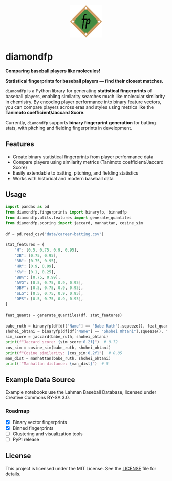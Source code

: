 <center><img src='diamondfp.png' width='20%'></center>

# diamondfp
**Comparing baseball players like molecules!** 

**Statistical fingerprints for baseball players — find their closest matches.**  

`diamondfp` is a Python library for generating **statistical fingerprints** of baseball players, enabling similarity searches much like molecular similarity in chemistry. By encoding player performance into binary feature vectors, you can compare players across eras and styles using metrics like the **Tanimoto coefficient/Jaccard Score**.  

Currently, `diamondfp` supports **binary fingerprint generation** for batting stats, with pitching and fielding fingerprints in development.  

## Features  
- Create binary statistical fingerprints from player performance data  
- Compare players using similarity metrics (Tanimoto coefficient/Jaccard Score)  
- Easily extendable to batting, pitching, and fielding statistics  
- Works with historical and modern baseball data 

## Usage

```python
import pandas as pd
from diamondfp.fingerprints import binaryfp, binnedfp
from diamondfp.utils.features import generate_quantiles
from diamondfp.scoring import jaccard, manhattan, cosine_sim

df = pd.read_csv("data/career-batting.csv")

stat_features = {
    "H": [0.5, 0.75, 0.9, 0.95],
    "2B": [0.75, 0.95],
    "3B": [0.75, 0.95],
    "HR": [0.9, 0.99],
    "K%": [0.1, 0.25],
    "BB%": [0.75, 0.99],
    "AVG": [0.5, 0.75, 0.9, 0.95],
    "OBP": [0.5, 0.75, 0.9, 0.95],
    "SLG": [0.5, 0.75, 0.9, 0.95],
    "OPS": [0.5, 0.75, 0.9, 0.95],
}

feat_quants = generate_quantiles(df, stat_features)

babe_ruth = binaryfp(df[df["Name"] == "Babe Ruth"].squeeze(), feat_quants)
shohei_ohtani = binaryfp(df[df["Name"] == "Shohei Ohtani"].squeeze(), feat_quants)
sim_score = jaccard(babe_ruth, shohei_ohtani)
print(f"Jaccard score: {sim_score:0.2f}")  # 0.72
cos_sim = cosine_sim(babe_ruth, shohei_ohtani)
print(f"Cosine similarity: {cos_sim:0.2f}")  # 0.85
man_dist = manhattan(babe_ruth, shohei_ohtani)
print(f"Manhattan distance: {man_dist}")  # 5
```

## Example Data Source

Example notebooks use the Lahman Baseball Database,
licensed under Creative Commons BY-SA 3.0.

### Roadmap

- [X] Binary vector fingerprints
- [X] Binned fingerprints
- [ ] Clustering and visualization tools
- [ ] PyPI release

## License
This project is licensed under the MIT License. See the [LICENSE](https://github.com/dlf57/diamondfp/blob/main/LICENSE) file for details.